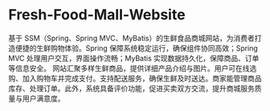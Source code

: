 # Fresh-Food-Mall-Website
基于 SSM（Spring、Spring MVC、MyBatis）的生鲜食品商城网站，为消费者打造便捷的生鲜购物体验。Spring 保障系统稳定运行，确保组件协同高效；Spring MVC 处理用户交互，界面操作流畅；MyBatis 实现数据持久化，保障商品、订单等信息安全。  网站汇聚多样生鲜商品，提供详细产品介绍与图片。用户可在线选购、加入购物车并完成支付。支持配送服务，确保生鲜及时送达。商家能管理商品库存、处理订单。此外，系统具备评价功能，促进买卖双方交流，提升商城服务质量与用户满意度。 
